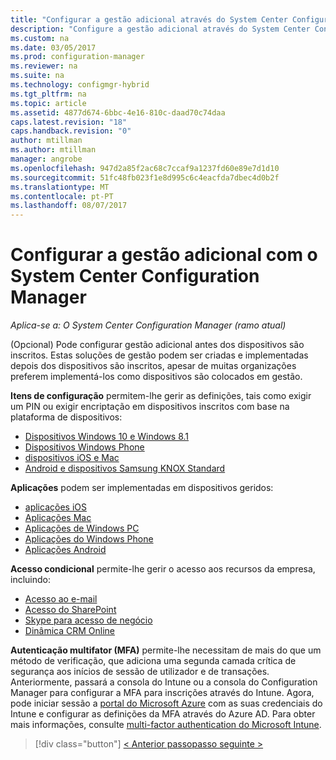 ```yaml
---
title: "Configurar a gestão adicional através do System Center Configuration Manager | Microsoft Docs"
description: "Configure a gestão adicional através do System Center Configuration Manager."
ms.custom: na
ms.date: 03/05/2017
ms.prod: configuration-manager
ms.reviewer: na
ms.suite: na
ms.technology: configmgr-hybrid
ms.tgt_pltfrm: na
ms.topic: article
ms.assetid: 4877d674-6bbc-4e16-810c-daad70c74daa
caps.latest.revision: "18"
caps.handback.revision: "0"
author: mtillman
ms.author: mtillman
manager: angrobe
ms.openlocfilehash: 947d2a85f2ac68c7ccaf9a1237fd60e89e7d1d10
ms.sourcegitcommit: 51fc48fb023f1e8d995c6c4eacfda7dbec4d0b2f
ms.translationtype: MT
ms.contentlocale: pt-PT
ms.lasthandoff: 08/07/2017
---
```

# <a name="set-up-additional-management-with-system-center-configuration-manager"></a>Configurar a gestão adicional com o System Center Configuration Manager

*Aplica-se a: O System Center Configuration Manager (ramo atual)*

(Opcional) Pode configurar gestão adicional antes dos dispositivos são inscritos. Estas soluções de gestão podem ser criadas e implementadas depois dos dispositivos são inscritos, apesar de muitas organizações preferem implementá-los como dispositivos são colocados em gestão.

**Itens de configuração** permitem-lhe gerir as definições, tais como exigir um PIN ou exigir encriptação em dispositivos inscritos com base na plataforma de dispositivos:
- [Dispositivos Windows 10 e Windows 8.1](create-configuration-items-for-windows-8.1-and-windows-10-devices-managed-without-the-client.md)
- [Dispositivos Windows Phone](create-configuration-items-for-windows-phone-devices-managed-without-the-client.md)
- [dispositivos iOS e Mac](create-configuration-items-for-ios-and-mac-os-x-devices-managed-without-the-client.md)
- [Android e dispositivos Samsung KNOX Standard](create-configuration-items-for-android-and-samsung-knox-devices-managed-without-the-client.md)

**Aplicações** podem ser implementadas em dispositivos geridos:
- [aplicações iOS](creating-ios-applications.md)
- [Aplicações Mac](../../apps/get-started/creating-mac-computer-applications.md)
- [Aplicações de Windows PC](../../apps/get-started/creating-windows-applications.md)
- [Aplicações do Windows Phone](creating-windows-phone-applications.md)
- [Aplicações Android](creating-android-applications.md)

**Acesso condicional** permite-lhe gerir o acesso aos recursos da empresa, incluindo:  
- [Acesso ao e-mail](manage-email-access.md)
- [Acesso do SharePoint](manage-sharepoint-online-access.md)
- [Skype para acesso de negócio](manage-skype-for-business-online-access.md)
- [Dinâmica CRM Online](manage-dynamics-crm-online-access.md)

**Autenticação multifator (MFA)** permite-lhe necessitam de mais do que um método de verificação, que adiciona uma segunda camada crítica de segurança aos inícios de sessão de utilizador e de transações.
Anteriormente, passará a consola do Intune ou a consola do Configuration Manager para configurar a MFA para inscrições através do Intune. Agora, pode iniciar sessão a [portal do Microsoft Azure](https://manage.windowsazure.com) com as suas credenciais do Intune e configurar as definições da MFA através do Azure AD. Para obter mais informações, consulte [multi-factor authentication do Microsoft Intune](https://aka.ms/mfa_ad).

> [!div class="button"]
[< Anterior passo](enable-platform-enrollment.md)[passo seguinte >  ](verify-mdm-configuration.md)
